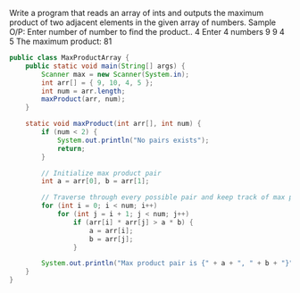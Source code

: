 Write a program that reads an array of ints and outputs the maximum product
of two adjacent elements in the given array of numbers.
Sample O/P:
Enter number of number to find the product..
4
Enter 4 numbers
9
9
4
5
The maximum product: 81

```java
public class MaxProductArray {
	public static void main(String[] args) {
		Scanner max = new Scanner(System.in);
		int arr[] = { 9, 10, 4, 5 };
		int num = arr.length;
		maxProduct(arr, num);
	}

	static void maxProduct(int arr[], int num) {
		if (num < 2) {
			System.out.println("No pairs exists");
			return;
		}

		// Initialize max product pair
		int a = arr[0], b = arr[1];

		// Traverse through every possible pair and keep track of max product
		for (int i = 0; i < num; i++)
			for (int j = i + 1; j < num; j++)
				if (arr[i] * arr[j] > a * b) {
					a = arr[i];
					b = arr[j];
				}

		System.out.println("Max product pair is {" + a + ", " + b + "}");
	}
}
```